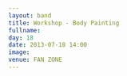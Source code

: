 ```yaml
---
layout: band
title: Workshop - Body Painting 
fullname: 
day: 18
date: 2013-07-18 14:00
image: 
venue: FAN ZONE
---
```



